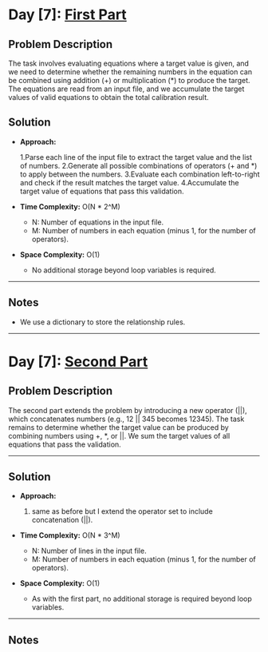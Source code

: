 # Day [7]: [First Part](https://adventofcode.com/2024/day/7)

## Problem Description

The task involves evaluating equations where a target value is given, and we need to determine whether the remaining numbers in the equation can be combined using addition (+) or multiplication (*) to produce the target. The equations are read from an input file, and we accumulate the target values of valid equations to obtain the total calibration result.

## Solution

- **Approach:**

    1.Parse each line of the input file to extract the target value and the list of numbers.
    2.Generate all possible combinations of operators (+ and *) to apply between the numbers.
    3.Evaluate each combination left-to-right and check if the result matches the target value.
    4.Accumulate the target value of equations that pass this validation.

- **Time Complexity:**  O(N * 2^M)

    - N: Number of equations in the input file.
    - M: Number of numbers in each equation (minus 1, for the number of operators).


- **Space Complexity:** O(1)

    - No additional storage beyond loop variables is required.
---

## Notes
- We use a dictionary to store the relationship rules.    

---

# Day [7]: [Second Part](https://adventofcode.com/2024/day/7)

## Problem Description

The second part extends the problem by introducing a new operator (||), which concatenates numbers (e.g., 12 || 345 becomes 12345). The task remains to determine whether the target value can be produced by combining numbers using +, *, or ||. We sum the target values of all equations that pass the validation.

---

## Solution

- **Approach:**  
  1. same as before but I extend the operator set to include concatenation (||).

- **Time Complexity:** O(N * 3^M)
  - N: Number of lines in the input file.  
  - M: Number of numbers in each equation (minus 1, for the number of operators).

- **Space Complexity:** O(1)  
  - As with the first part, no additional storage is required beyond loop variables.

---

## Notes
